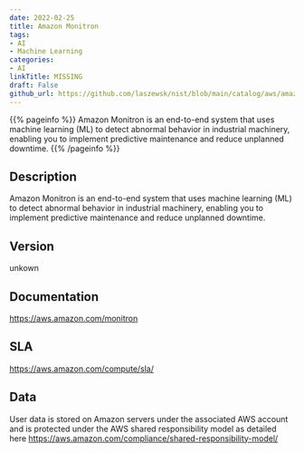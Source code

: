 ```yaml
---
date: 2022-02-25
title: Amazon Monitron
tags: 
- AI
- Machine Learning
categories: 
- AI
linkTitle: MISSING
draft: False         
github_url: https://github.com/laszewsk/nist/blob/main/catalog/aws/amazon-monitron.yaml
---
```


{{% pageinfo %}}
Amazon Monitron is an end-to-end system that uses machine learning (ML) to detect abnormal behavior in industrial machinery, enabling you to implement predictive maintenance and reduce unplanned downtime.
{{% /pageinfo %}}

## Description

Amazon Monitron is an end-to-end system that uses machine learning (ML) to detect abnormal behavior in industrial machinery, enabling you to implement predictive maintenance and reduce unplanned downtime.

## Version

unkown

## Documentation

https://aws.amazon.com/monitron

## SLA

https://aws.amazon.com/compute/sla/

## Data

User data is stored on Amazon servers under the associated AWS account and is protected under the AWS shared responsibility model as detailed here https://aws.amazon.com/compliance/shared-responsibility-model/
